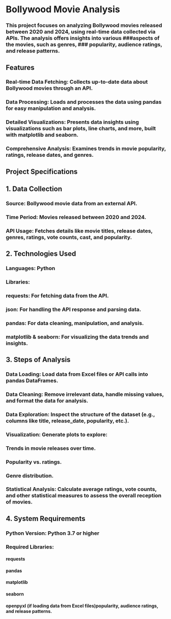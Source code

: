 # Bollywood Movie Analysis
### This project focuses on analyzing Bollywood movies released between 2020 and 2024, using real-time data collected via APIs. The analysis offers insights into various ###aspects of the movies, such as genres, ### popularity, audience ratings, and release patterns.

## Features
### Real-time Data Fetching: Collects up-to-date data about Bollywood movies through an API.
### Data Processing: Loads and processes the data using pandas for easy manipulation and analysis.
### Detailed Visualizations: Presents data insights using visualizations such as bar plots, line charts, and more, built with matplotlib and seaborn.
### Comprehensive Analysis: Examines trends in movie popularity, ratings, release dates, and genres.

## Project Specifications
## 1. Data Collection
### Source: Bollywood movie data from an external API.
### Time Period: Movies released between 2020 and 2024.
### API Usage: Fetches details like movie titles, release dates, genres, ratings, vote counts, cast, and popularity.
## 2. Technologies Used
### Languages: Python
### Libraries:
### requests: For fetching data from the API.
### json: For handling the API response and parsing data.
### pandas: For data cleaning, manipulation, and analysis.
### matplotlib & seaborn: For visualizing the data trends and insights.
## 3. Steps of Analysis
### Data Loading: Load data from Excel files or API calls into pandas DataFrames.
### Data Cleaning: Remove irrelevant data, handle missing values, and format the data for analysis.
### Data Exploration: Inspect the structure of the dataset (e.g., columns like title, release_date, popularity, etc.).
### Visualization: Generate plots to explore:
### Trends in movie releases over time.
### Popularity vs. ratings.
### Genre distribution.
### Statistical Analysis: Calculate average ratings, vote counts, and other statistical measures to assess the overall reception of movies.
## 4. System Requirements
### Python Version: Python 3.7 or higher
### Required Libraries:
#### requests
#### pandas
#### matplotlib
#### seaborn
#### openpyxl (if loading data from Excel files)popularity, audience ratings, and release patterns.

